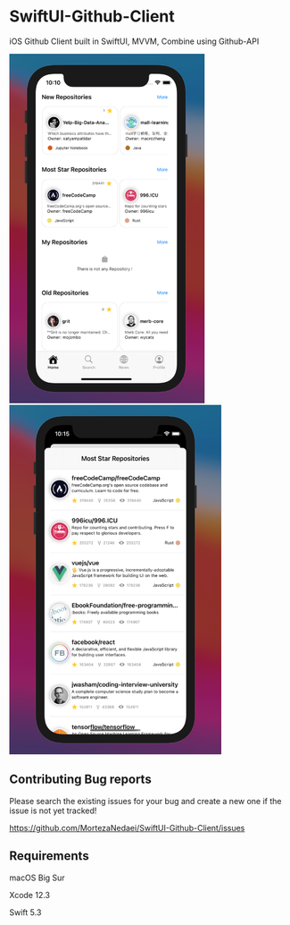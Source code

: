 # SwiftUI-Github-Client
iOS Github Client built in SwiftUI, MVVM, Combine using Github-API

<a href="url"><img src="https://github.com/MortezaNedaei/SwiftUI-Github-Client/blob/main/art/img1.png" width="350" height="625"></a>
<a href="url"><img src="https://github.com/MortezaNedaei/SwiftUI-Github-Client/blob/main/art/img2.png" width="380" height="625"></a>

## Contributing Bug reports
Please search the existing issues for your bug and create a new one if the issue is not yet tracked!

https://github.com/MortezaNedaei/SwiftUI-Github-Client/issues

## Requirements

macOS Big Sur

Xcode 12.3 

Swift 5.3
